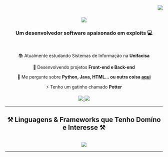 <img align="right" src="https://visitor-badge.laobi.icu/badge?page_id=ricardomdn.ricardomdn" />

<h1 align="center">
    <img src="https://readme-typing-svg.herokuapp.com/?font=Righteous&size=35&center=true&vCenter=true&width=500&height=70&duration=3500&lines=Olá!+👋+Tudo+Bem?;+Me+Chamo+Ricardo+Manhães!;" />
</h1>

<h3 align="center">Um desenvolvedor software apaixonado em exploits 💻</h3>

<br/>

<div align="center">
 
 📚 Atualmente estudando Sistemas de Informação na **Unifacisa**
 
 🌱 Desenvolvendo projetos **Front-end e Back-end**

💬 Me pergunte sobre **Python, Java, HTML... ou outra coisa [aqui](https://github.com/ricardomdn/ricardomdn/issues)**

⚡ Tenho um gatinho chamado **Potter**

 </div>
 
<div align="center"> 
  <a href="mailto:ricardomanhaes77@gmail.com">
    <img src="https://img.shields.io/badge/Gmail-333333?style=for-the-badge&logo=gmail&logoColor=red" />
  </a>
  <a href="https://www.linkedin.com/in/ricardo-manh%C3%A3es-831a86301/" target="_blank">
    <img src="https://img.shields.io/badge/LinkedIn-0077B5?style=for-the-badge&logo=linkedin&logoColor=white" target="_blank" />
  </a>
 <!-- <a href="https://meusite.com" target="_blank">
     <img src="https://img.shields.io/badge/Portfolio-FF5722?style=for-the-badge&logo=todoist&logoColor=white" target="_blank" /> <!-- sqlite, safari, google-chrome are other good icon options -->
  </a>
</div>

 <hr/>
 
<h2 align="center">⚒️ Linguagens & Frameworks que Tenho Domíno e Interesse ⚒️</h2>
<br/>
<div align="center">
    <img src="https://skillicons.dev/icons?i=html,css,python,,java,bootstrap" />
   <!-- <img src="https://skillicons.dev/icons?i=nodejs,python,javascript,typescript,express,firebase,mongodb,c,java,nextjs,mysql,flask" /><br> -->
</div>

<hr/>



<br/>
